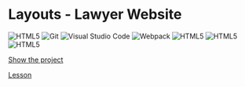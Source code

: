 # Layouts - Lawyer Website

<p>
<img alt="HTML5" src="https://img.shields.io/badge/-HTML5-E34F26?style=flat-square&logo=HTML5&logoColor=white">
<img alt="Git" src="https://img.shields.io/badge/-Git-F05032?style=flat-square&logo=git&logoColor=white">
<img alt="Visual Studio Code" src="https://img.shields.io/badge/-VS Code-007ACC?style=flat-square&logo=visualstudiocode&logoColor=white">
<img alt="Webpack" src="https://img.shields.io/badge/-Webpack-8DD6F9?style=flat-square&logo=webpack&logoColor=white">

<img alt="HTML5" src="https://img.shields.io/badge/-Webpack-E34F26?style=flat-square&logo=HTML5&logoColor=white">
<img alt="HTML5" src="https://img.shields.io/badge/-HTML5-E34F26?style=flat-square&logo=HTML5&logoColor=white">
<img alt="HTML5" src="https://img.shields.io/badge/-HTML5-E34F26?style=flat-square&logo=HTML5&logoColor=white">
</p>

[Show the project](https://tim2015web.github.io/react_vladilenminin_2/)

[Lesson](https://www.youtube.com/watch?v=lkbm-zlcFvs&list=PL6H_kK93Bl15PBpN0K38c5dRXAIEccAGR&index=31)